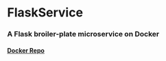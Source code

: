 # FlaskService
### A Flask broiler-plate microservice on Docker

#### [Docker Repo](https://hub.docker.com/r/archanpatkar/flaskservice/)
